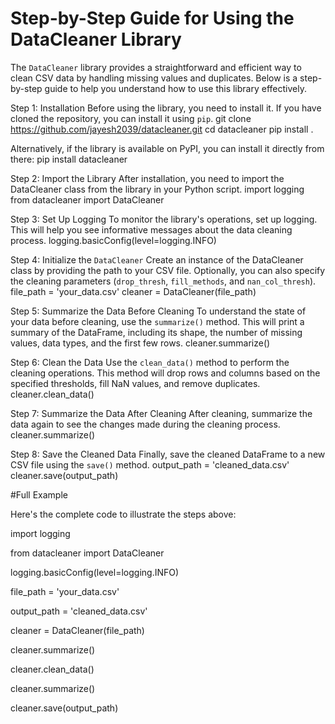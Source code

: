 # Step-by-Step Guide for Using the DataCleaner Library

The `DataCleaner` library provides a straightforward and efficient way to clean CSV data by handling missing values and duplicates. Below is a step-by-step guide to help you understand how to use this library effectively.

Step 1: Installation
Before using the library, you need to install it. If you have cloned the repository, you can install it using `pip`.
git clone https://github.com/jayesh2039/datacleaner.git
cd datacleaner
pip install .

Alternatively, if the library is available on PyPI, you can install it directly from there:
pip install datacleaner

Step 2: Import the Library
After installation, you need to import the DataCleaner class from the library in your Python script.
import logging
from datacleaner import DataCleaner

Step 3: Set Up Logging
To monitor the library's operations, set up logging. This will help you see informative messages about the data cleaning process.
logging.basicConfig(level=logging.INFO)

Step 4: Initialize the `DataCleaner`
Create an instance of the DataCleaner class by providing the path to your CSV file. Optionally, you can also specify the cleaning parameters (`drop_thresh`, `fill_methods`, and `nan_col_thresh`).
file_path = 'your_data.csv'
cleaner = DataCleaner(file_path)

Step 5: Summarize the Data Before Cleaning
To understand the state of your data before cleaning, use the `summarize()` method. This will print a summary of the DataFrame, including its shape, the number of missing values, data types, and the first few rows.
cleaner.summarize()

Step 6: Clean the Data
Use the `clean_data()` method to perform the cleaning operations. This method will drop rows and columns based on the specified thresholds, fill NaN values, and remove duplicates.
cleaner.clean_data()

Step 7: Summarize the Data After Cleaning
After cleaning, summarize the data again to see the changes made during the cleaning process.
cleaner.summarize()

Step 8: Save the Cleaned Data
Finally, save the cleaned DataFrame to a new CSV file using the `save()` method.
output_path = 'cleaned_data.csv'
cleaner.save(output_path)

#Full Example

Here's the complete code to illustrate the steps above:

import logging

from datacleaner import DataCleaner

logging.basicConfig(level=logging.INFO)

file_path = 'your_data.csv'

output_path = 'cleaned_data.csv'

cleaner = DataCleaner(file_path)

cleaner.summarize()

cleaner.clean_data()

cleaner.summarize()

cleaner.save(output_path)


